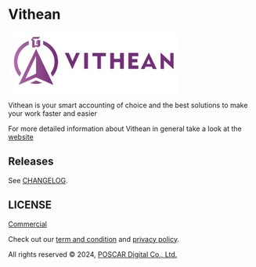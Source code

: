 # Vithean

<img align="center" width="350" style="margin:auto; width: 350px;" title="logo" src="assets/images/logo.png">

Vithean is your smart accounting of choice and the best solutions to make your work faster and easier


For more detailed information about Vithean in general take a look at the [website][website-url]


## Releases

See [CHANGELOG](CHANGELOG.md).


## LICENSE

[Commercial](LICENSE)

Check out our [term and condition][tc-url] and [privacy policy][privacy-url].

All rights reserved © 2024, [POSCAR Digital Co., Ltd.][poscar-url]

[website-url]: https://vithean.com
[app-url]: https://app.vithean.com
[tc-url]: https://vithean.com/en/term-condition/
[privacy-url]: https://vithean.com/en/privacy-policy/

[fb-url]: https://facebook.com/vithean_official
[telegram-url]: https://t.me/vithean_support

[chat]: https://vithean.com/wp-content/uploads/assets/vithean-logo-512-n-150x150.png
[chat-url]: https://t.me/vithean_support
[docs-url]: https://app.vithean.com/kb
[poscar-url]: https://poscardigital.com
